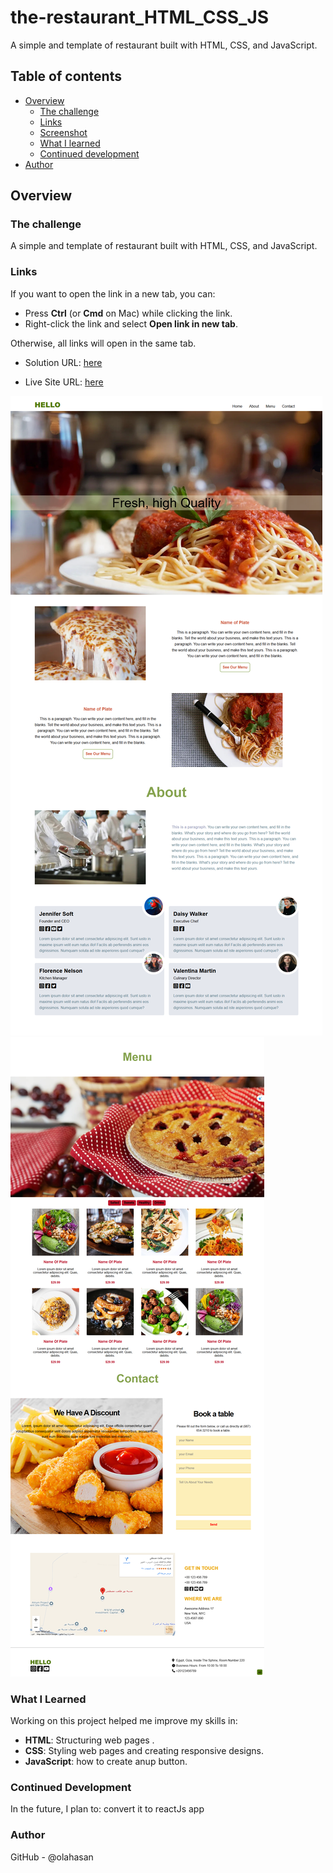 # the-restaurant_HTML_CSS_JS

A simple and template of restaurant built with HTML, CSS, and JavaScript.

## Table of contents

- [Overview](#overview)
  - [The challenge](#the-challenge)
  - [Links](#links)
  - [Screenshot](#Screenshot)
  - [What I learned](#what-i-learned)
  - [Continued development](#continued-development)
- [Author](#author)

## Overview

### The challenge

A simple and template of restaurant built with HTML, CSS, and JavaScript.

### Links

If you want to open the link in a new tab, you can:

- Press **Ctrl** (or **Cmd** on Mac) while clicking the link.
- Right-click the link and select **Open link in new tab**.

Otherwise, all links will open in the same tab.

- Solution URL: [here](https://github.com/olahasan/the-restaurant_HTML_CSS_JS)

- Live Site URL: [here](https://olahasan.github.io/the-restaurant_HTML_CSS_JS/)


![Screenshot](./images/template1.png)
![Screenshot](./images/template2.png)

### What I Learned

Working on this project helped me improve my skills in:

- **HTML**: Structuring web pages .
- **CSS**: Styling web pages and creating responsive designs.
- **JavaScript**: how to create anup button.

### Continued Development

In the future, I plan to:
convert it to reactJs app

### Author

GitHub - @olahasan


